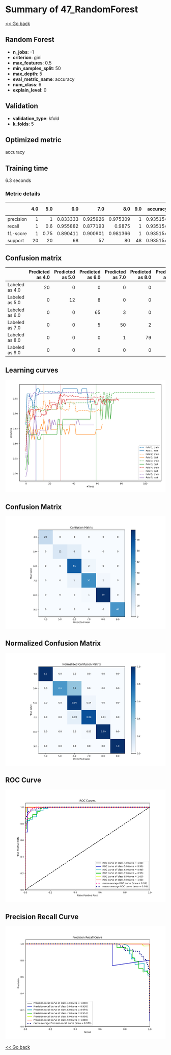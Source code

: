 # Summary of 47_RandomForest

[<< Go back](../README.md)


## Random Forest
- **n_jobs**: -1
- **criterion**: gini
- **max_features**: 0.5
- **min_samples_split**: 50
- **max_depth**: 5
- **eval_metric_name**: accuracy
- **num_class**: 6
- **explain_level**: 0

## Validation
 - **validation_type**: kfold
 - **k_folds**: 5

## Optimized metric
accuracy

## Training time

6.3 seconds

### Metric details
|           |   4.0 |   5.0 |       6.0 |       7.0 |       8.0 |   9.0 |   accuracy |   macro avg |   weighted avg |   logloss |
|:----------|------:|------:|----------:|----------:|----------:|------:|-----------:|------------:|---------------:|----------:|
| precision |     1 |  1    |  0.833333 |  0.925926 |  0.975309 |     1 |   0.935154 |    0.955761 |       0.940168 |  0.394854 |
| recall    |     1 |  0.6  |  0.955882 |  0.877193 |  0.9875   |     1 |   0.935154 |    0.903429 |       0.935154 |  0.394854 |
| f1-score  |     1 |  0.75 |  0.890411 |  0.900901 |  0.981366 |     1 |   0.935154 |    0.920446 |       0.933135 |  0.394854 |
| support   |    20 | 20    | 68        | 57        | 80        |    48 |   0.935154 |  293        |     293        |  0.394854 |


## Confusion matrix
|                |   Predicted as 4.0 |   Predicted as 5.0 |   Predicted as 6.0 |   Predicted as 7.0 |   Predicted as 8.0 |   Predicted as 9.0 |
|:---------------|-------------------:|-------------------:|-------------------:|-------------------:|-------------------:|-------------------:|
| Labeled as 4.0 |                 20 |                  0 |                  0 |                  0 |                  0 |                  0 |
| Labeled as 5.0 |                  0 |                 12 |                  8 |                  0 |                  0 |                  0 |
| Labeled as 6.0 |                  0 |                  0 |                 65 |                  3 |                  0 |                  0 |
| Labeled as 7.0 |                  0 |                  0 |                  5 |                 50 |                  2 |                  0 |
| Labeled as 8.0 |                  0 |                  0 |                  0 |                  1 |                 79 |                  0 |
| Labeled as 9.0 |                  0 |                  0 |                  0 |                  0 |                  0 |                 48 |

## Learning curves
![Learning curves](learning_curves.png)
## Confusion Matrix

![Confusion Matrix](confusion_matrix.png)


## Normalized Confusion Matrix

![Normalized Confusion Matrix](confusion_matrix_normalized.png)


## ROC Curve

![ROC Curve](roc_curve.png)


## Precision Recall Curve

![Precision Recall Curve](precision_recall_curve.png)



[<< Go back](../README.md)
